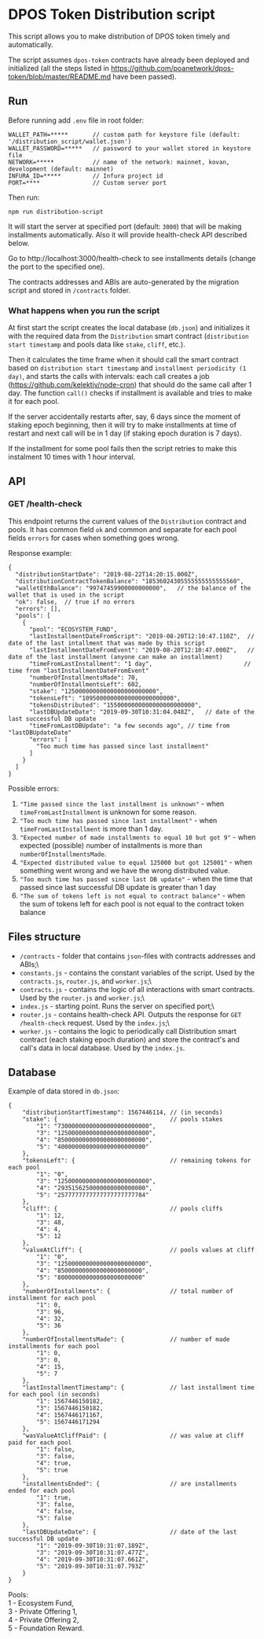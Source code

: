 # DPOS Token Distribution script

This script allows you to make distribution of DPOS token timely and automatically.

The script assumes `dpos-token` contracts have already been deployed and initialized (all the steps listed in https://github.com/poanetwork/dpos-token/blob/master/README.md have been passed).

## Run

Before running add `.env` file in root folder:
```
WALLET_PATH=*****       // custom path for keystore file (default: '/distribution_script/wallet.json')
WALLET_PASSWORD=*****   // password to your wallet stored in keystore file
NETWORK=*****           // name of the network: mainnet, kovan, development (default: mainnet)
INFURA_ID=*****         // Infura project id
PORT=****               // Custom server port
```

Then run:
```
npm run distribution-script
```

It will start the server at specified port (default: `3000`) that will be making installments automatically. Also it will provide health-check API described below.

Go to http://localhost:3000/health-check to see installments details (change the port to the specified one).

The contracts addresses and ABIs are auto-generated by the migration script and stored in `/contracts` folder.


### What happens when you run the script

At first start the script creates the local database (`db.json`) and initializes it with the required data from the `Distribution` smart contract (`distribution start timestamp` and pools data like `stake`, `cliff`, etc.).


Then it calculates the time frame when it should call the smart contract based on `distribution start timestamp` and `installment periodicity (1 day)`, and starts the calls with intervals: each call creates a job (https://github.com/kelektiv/node-cron) that should do the same call after 1 day. The function `call()` checks if installment is available and tries to make it for each pool.


If the server accidentally restarts after, say, 6 days since the moment of staking epoch beginning, then it will try to make installments at time of restart and next call will be in 1 day (if staking epoch duration is 7 days).

If the installment for some pool fails then the script retries to make this instalment 10 times with 1 hour interval.

## API
### GET /health-check

This endpoint returns the current values of the `Distribution` contract and pools. It has common field `ok` and common and separate for each pool fields `errors` for cases when something goes wrong.


Response example:
```
{
  "distributionStartDate": "2019-08-22T14:20:15.000Z",
  "distributionContractTokenBalance": "18536024305555555555555560",
  "walletEthBalance": "99747459900000000000",   // the balance of the wallet that is used in the script
  "ok": false,  // true if no errors
  "errors": [],
  "pools": [
    {
      "pool": "ECOSYSTEM_FUND",
      "lastInstallmentDateFromScript": "2019-08-20T12:10:47.110Z",  // date of the last intallment that was made by this script
      "lastInstallmentDateFromEvent": "2019-08-20T12:10:47.000Z",   // date of the last installment (anyone can make an installment)
      "timeFromLastInstallment": "1 day",                          // time from "lastInstallmentDateFromEvent"
      "numberOfInstallmentsMade": 70,
      "numberOfInstallmentsLeft": 602,
      "stake": "12500000000000000000000000",
      "tokensLeft": "10950000000000000000000000",
      "tokensDistributed": "1550000000000000000000000",
      "lastDBUpdateDate": "2019-09-30T10:31:04.048Z",   // date of the last successful DB update
      "timeFromLastDBUpdate": "a few seconds ago", // time from "lastDBUpdateDate"
      "errors": [
        "Too much time has passed since last installment"
      ]
    }
  ]
}
```
Possible errors:
1. `"Time passed since the last installment is unknown"` - when `timeFromLastInstallment` is unknown for some reason.
2. `"Too much time has passed since last installment"` - when `timeFromLastInstallment` is more than 1 day.
3. `"Expected number of made installments to equal 10 but got 9"` - when expected (possible) number of installments is more than `numberOfInstallmentsMade`.
4. `"Expected distributed value to equal 125000 but got 125001"` - when something went wrong and we have the wrong distributed value.
5. `"Too much time has passed since last DB update"` - when the time that passed since last successful DB update is greater than 1 day
6. `"The sum of tokens left is not equal to contract balance"` - when the sum of tokens left for each pool is not equal to the contract token balance

## Files structure
- `/contracts` - folder that contains `json`-files with contracts addresses and ABIs;\
- `constants.js` - contains the constant variables of the script. Used by the `contracts.js`, `router.js`, and `worker.js`;\
- `contracts.js` - contains the logic of all interactions with smart contracts. Used by the `router.js` and `worker.js`;\
- `index.js` - starting point. Runs the server on specified port;\
- `router.js` - contains health-check API. Outputs the response for `GET /health-check` request. Used by the `index.js`;\
- `worker.js` - contains the logic to periodically call Distribution smart contract (each staking epoch duration) and store the contract's and call's data in local database. Used by the `index.js`.




## Database
Example of data stored in `db.json`:
```
{
    "distributionStartTimestamp": 1567446114, // (in seconds)
    "stake": {                                // pools stakes
        "1": "73000000000000000000000000",
        "3": "12500000000000000000000000",
        "4": "8500000000000000000000000",
        "5": "4000000000000000000000000"
    },
    "tokensLeft": {                           // remaining tokens for each pool
        "1": "0",
        "3": "12500000000000000000000000",
        "4": "2935156250000000000000000",
        "5": "2577777777777777777777784"
    },
    "cliff": {                                // pools cliffs
        "1": 12,
        "3": 48,
        "4": 4,
        "5": 12
    },
    "valueAtCliff": {                         // pools values at cliff
        "1": "0",
        "3": "1250000000000000000000000",
        "4": "850000000000000000000000",
        "5": "800000000000000000000000"
    },
    "numberOfInstallments": {                 // total number of installment for each pool
        "1": 0,
        "3": 96,
        "4": 32,
        "5": 36
    },
    "numberOfInstallmentsMade": {             // number of made installments for each pool
        "1": 0,
        "3": 0,
        "4": 15,
        "5": 7
    },
    "lastInstallmentTimestamp": {             // last installment time for each pool (in seconds)
        "1": 1567446150182,
        "3": 1567446150182,
        "4": 1567446171167,
        "5": 1567446171294
    },
    "wasValueAtCliffPaid": {                  // was value at cliff paid for each pool
        "1": false,
        "3": false,
        "4": true,
        "5": true
    },
    "installmentsEnded": {                    // are installments ended for each pool
        "1": true,
        "3": false,
        "4": false,
        "5": false
    },
    "lastDBUpdateDate": {                     // date of the last successful DB update
        "1": "2019-09-30T10:31:07.189Z",
        "3": "2019-09-30T10:31:07.477Z",
        "4": "2019-09-30T10:31:07.661Z",
        "5": "2019-09-30T10:31:07.793Z"
    }
}
```
Pools:\
1 - Ecosystem Fund,\
3 - Private Offering 1,\
4 - Private Offering 2,\
5 - Foundation Reward.

